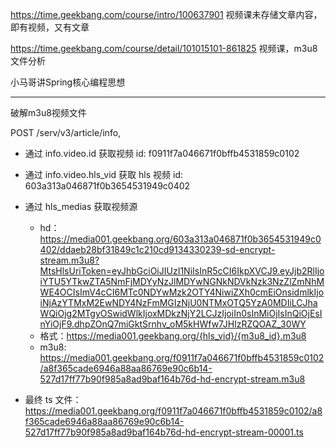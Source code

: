 https://time.geekbang.com/course/intro/100637901 视频课未存储文章内容，即有视频，又有文章

https://time.geekbang.com/course/detail/101015101-861825 视频课，m3u8文件分析

小马哥讲Spring核心编程思想

---

破解m3u8视频文件

POST /serv/v3/article/info, 
- 通过 info.video.id 获取视频 id: f0911f7a046671f0bffb4531859c0102
- 通过 info.video.hls_vid 获取 hls 视频 id: 603a313a046871f0b3654531949c0402
- 通过 hls_medias 获取视频源
    - hd：https://media001.geekbang.org/603a313a046871f0b3654531949c0402/ddaeb28bf31849c1c210cd9134330239-sd-encrypt-stream.m3u8?MtsHlsUriToken=eyJhbGciOiJIUzI1NiIsInR5cCI6IkpXVCJ9.eyJjb2RlIjoiYTU5YTkwZTA5NmFjMDYyNzJlMDYwNGNkNDVkNzk3NzZlZmNhMWE4OCIsImV4cCI6MTc0NDYwMzk2OTY4NiwiZXh0cmEiOnsidmlkIjoiNjAzYTMxM2EwNDY4NzFmMGIzNjU0NTMxOTQ5YzA0MDIiLCJhaWQiOjg2MTgyOSwidWlkIjoxMDkzNjY2LCJzIjoiIn0sInMiOjIsInQiOjEsInYiOjF9.dhpZOnQ7miGktSrnhv_oM5kHWfw7JHIzRZQOAZ_30WY
    - 格式：https://media001.geekbang.org/{hls_vid}/{m3u8_id}.m3u8
    - m3u8: https://media001.geekbang.org/f0911f7a046671f0bffb4531859c0102/a8f365cade6946a88aa86769e90c6b14-527d17ff77b90f985a8ad9baf164b76d-hd-encrypt-stream.m3u8

- 最终 ts 文件：https://media001.geekbang.org/f0911f7a046671f0bffb4531859c0102/a8f365cade6946a88aa86769e90c6b14-527d17ff77b90f985a8ad9baf164b76d-hd-encrypt-stream-00001.ts
